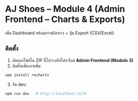 # AJ Shoes – Module 4 (Admin Frontend – Charts & Exports)

เพิ่ม Dashboard พร้อมกราฟ/ตาราง + ปุ่ม Export (CSV/Excel)

## ติดตั้ง
1) คัดลอกไฟล์ใน ZIP นี้ไปวางทับโปรเจ็กต์ **Admin Frontend (Module 3)**
2) ติดตั้งแพ็กเกจเพิ่ม:
```powershell
npm install recharts
```
3) รัน dev:
```powershell
npm run dev   # http://localhost:5174
```
